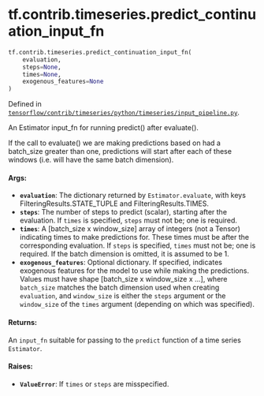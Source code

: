 <div itemscope itemtype="http://developers.google.com/ReferenceObject">
<meta itemprop="name" content="tf.contrib.timeseries.predict_continuation_input_fn" />
<meta itemprop="path" content="Stable" />
</div>

# tf.contrib.timeseries.predict_continuation_input_fn

``` python
tf.contrib.timeseries.predict_continuation_input_fn(
    evaluation,
    steps=None,
    times=None,
    exogenous_features=None
)
```



Defined in [`tensorflow/contrib/timeseries/python/timeseries/input_pipeline.py`](https://www.tensorflow.org/code/tensorflow/contrib/timeseries/python/timeseries/input_pipeline.py).

An Estimator input_fn for running predict() after evaluate().

If the call to evaluate() we are making predictions based on had a batch_size
greater than one, predictions will start after each of these windows
(i.e. will have the same batch dimension).

#### Args:

* <b>`evaluation`</b>: The dictionary returned by `Estimator.evaluate`, with keys
    FilteringResults.STATE_TUPLE and FilteringResults.TIMES.
* <b>`steps`</b>: The number of steps to predict (scalar), starting after the
    evaluation. If `times` is specified, `steps` must not be; one is required.
* <b>`times`</b>: A [batch_size x window_size] array of integers (not a Tensor)
    indicating times to make predictions for. These times must be after the
    corresponding evaluation. If `steps` is specified, `times` must not be;
    one is required. If the batch dimension is omitted, it is assumed to be 1.
* <b>`exogenous_features`</b>: Optional dictionary. If specified, indicates exogenous
    features for the model to use while making the predictions. Values must
    have shape [batch_size x window_size x ...], where `batch_size` matches
    the batch dimension used when creating `evaluation`, and `window_size` is
    either the `steps` argument or the `window_size` of the `times` argument
    (depending on which was specified).

#### Returns:

An `input_fn` suitable for passing to the `predict` function of a time
series `Estimator`.

#### Raises:

* <b>`ValueError`</b>: If `times` or `steps` are misspecified.